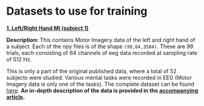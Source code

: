 # Datasets to use for training

[**1. Left/Right Hand MI (subject 1)**](https://drive.google.com/drive/folders/19MpbN892wGTjioDRvq2qjnbEIwsujywR)

**Description:** This contains Motor Imagery data of the left and right hand of a subject.
Each of the npy files is of the shape `(99,64,3584)`. These are 99 trials, each consisting of 64 channels of eeg data recorded at sampling rate of 512 Hz.

This is only a part of the original published data, where a total of 52 subjects were studied. Various mental tasks were recorded in EEG (Motor Imagery data is only one of the tasks). The complete dataset can be found [here](http://gigadb.org/dataset/view/id/100295). **An in-depth description of the data is provided in the [accompanying article](https://academic.oup.com/gigascience/article/6/7/gix034/3796323).**
